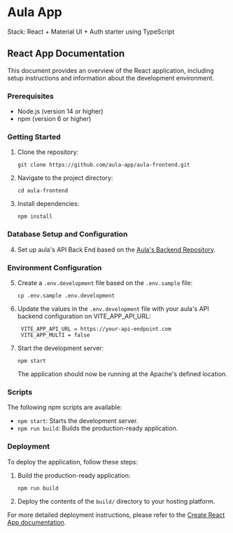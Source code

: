 # Aula App

Stack: React + Material UI + Auth starter using TypeScript

## React App Documentation

This document provides an overview of the React application, including setup instructions and information about the development environment.

### Prerequisites

- Node.js (version 14 or higher)
- npm (version 6 or higher)

### Getting Started

1. Clone the repository:

   ```
   git clone https://github.com/aula-app/aula-frontend.git
   ```

2. Navigate to the project directory:

   ```
   cd aula-frontend
   ```

3. Install dependencies:
   ```
   npm install
   ```

### Database Setup and Configuration

4. Set up aula's API Back End based on the [Aula's Backend Repository](https://github.com/aula-app/playground).

### Environment Configuration

5. Create a `.env.development` file based on the `.env.sample` file:

   ```
   cp .env.sample .env.development
   ```

6. Update the values in the `.env.development` file with your aula's API backend configuration on VITE_APP_API_URL:

   ```
    VITE_APP_API_URL = https://your-api-endpoint.com
    VITE_APP_MULTI = false
   ```

7. Start the development server:

   ```
   npm start
   ```

   The application should now be running at the Apache's defined location.

### Scripts

The following npm scripts are available:

- `npm start`: Starts the development server.
- `npm run build`: Builds the production-ready application.

### Deployment

To deploy the application, follow these steps:

1. Build the production-ready application:

   ```
   npm run build
   ```

2. Deploy the contents of the `build/` directory to your hosting platform.

For more detailed deployment instructions, please refer to the [Create React App documentation](https://create-react-app.dev/docs/deployment/).
